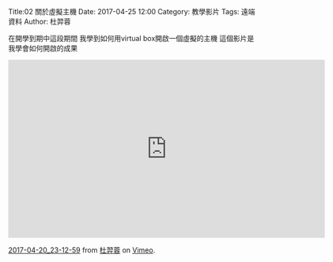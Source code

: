 Title:02 關於虛擬主機
Date: 2017-04-25 12:00
Category: 教學影片
Tags: 遠端資料
Author: 杜羿蓉

在開學到期中這段期間 
我學到如何用virtual box開啟一個虛擬的主機 
這個影片是我學會如何開啟的成果

 <iframe src="https://player.vimeo.com/video/214673250" width="640" height="360" frameborder="0" webkitallowfullscreen mozallowfullscreen allowfullscreen></iframe>
<p><a href="https://vimeo.com/214673250">2017-04-20_23-12-59</a> from <a href="https://vimeo.com/user58919776">杜羿蓉</a> on <a href="https://vimeo.com">Vimeo</a>.</p>
